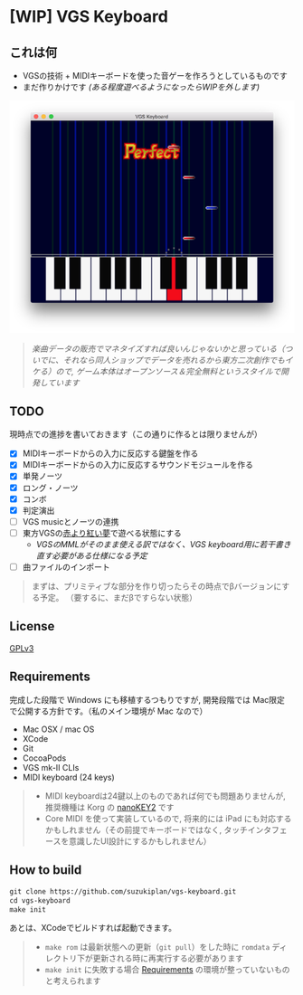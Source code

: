 # [WIP] VGS Keyboard

## これは何
- VGSの技術 + MIDIキーボードを使った音ゲーを作ろうとしているものです
- まだ作りかけです _(ある程度遊べるようになったらWIPを外します)_

![screen shot](screen-shot.png)

> _楽曲データの販売でマネタイズすれば良いんじゃないかと思っている（ついでに、それなら同人ショップでデータを売れるから東方二次創作でもイケる）ので, ゲーム本体はオープンソース＆完全無料というスタイルで開発しています_

## TODO
現時点での進捗を書いておきます（この通りに作るとは限りませんが）
- [x] MIDIキーボードからの入力に反応する鍵盤を作る
- [x] MIDIキーボードからの入力に反応するサウンドモジュールを作る
- [x] 単発ノーツ
- [x] ロング・ノーツ
- [x] コンボ
- [x] 判定演出
- [ ] VGS musicとノーツの連携
- [ ] 東方VGSの[赤より紅い夢](https://github.com/suzukiplan/Touhou-VGS-MML-data/blob/master/data/BSLOT000.mml)で遊べる状態にする
  - _VGSのMMLがそのまま使える訳ではなく、VGS keyboard用に若干書き直す必要がある仕様になる予定_
- [ ] 曲ファイルのインポート

> まずは、プリミティブな部分を作り切ったらその時点でβバージョンにする予定。
> （要するに、まだβですらない状態）

## License
[GPLv3](COPYING)

## Requirements 
完成した段階で Windows にも移植するつもりですが, 開発段階では Mac限定 で公開する方針です。（私のメイン環境が Mac なので）
- Mac OSX / mac OS
- XCode
- Git
- CocoaPods
- VGS mk-II CLIs
- MIDI keyboard (24 keys)

> - MIDI keyboardは24鍵以上のものであれば何でも問題ありませんが, 推奨機種は Korg の [nanoKEY2](http://www.korg.com/jp/products/computergear/nanokey2/) です
> - Core MIDI を使って実装しているので, 将来的には iPad にも対応するかもしれません（その前提でキーボードではなく, タッチインタフェースを意識したUI設計にするかもしれません）

## How to build 
```
git clone https://github.com/suzukiplan/vgs-keyboard.git
cd vgs-keyboard
make init
```
あとは、XCodeでビルドすれば起動できます。

> - `make rom` は最新状態への更新（`git pull`）をした時に `romdata` ディレクトリ下が更新される時に再実行する必要があります
> - `make init` に失敗する場合 [Requirements](#requirements) の環境が整っていないものと考えられます

